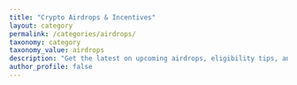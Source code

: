 ```yaml
---
title: "Crypto Airdrops & Incentives"
layout: category
permalink: /categories/airdrops/
taxonomy: category
taxonomy_value: airdrops
description: "Get the latest on upcoming airdrops, eligibility tips, and retroactive rewards."
author_profile: false
---
```


